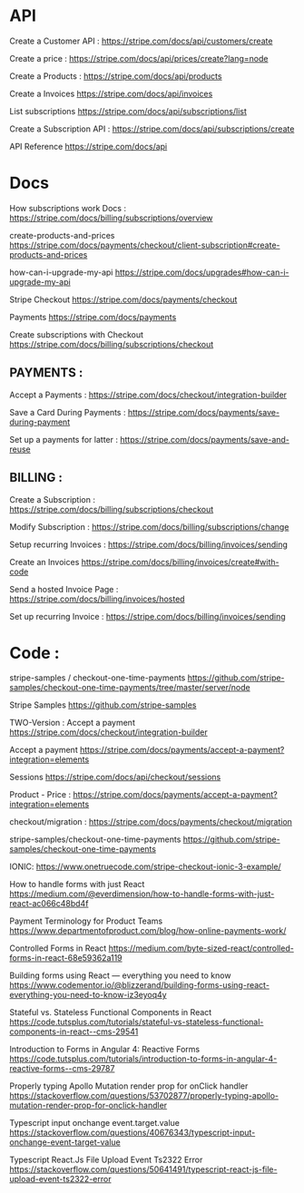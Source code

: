 API
===
Create a Customer API :
https://stripe.com/docs/api/customers/create

Create a price : 
https://stripe.com/docs/api/prices/create?lang=node

Create a Products : 
https://stripe.com/docs/api/products

Create a Invoices
https://stripe.com/docs/api/invoices

List subscriptions
https://stripe.com/docs/api/subscriptions/list

Create a Subscription API : 
https://stripe.com/docs/api/subscriptions/create

API Reference
https://stripe.com/docs/api


Docs
=====
How subscriptions work Docs  : 
https://stripe.com/docs/billing/subscriptions/overview

create-products-and-prices
https://stripe.com/docs/payments/checkout/client-subscription#create-products-and-prices

how-can-i-upgrade-my-api
https://stripe.com/docs/upgrades#how-can-i-upgrade-my-api


Stripe Checkout
https://stripe.com/docs/payments/checkout

Payments
https://stripe.com/docs/payments

Create subscriptions with Checkout
https://stripe.com/docs/billing/subscriptions/checkout

PAYMENTS : 
----------

Accept a Payments : 
https://stripe.com/docs/checkout/integration-builder

Save a Card During Payments : 
https://stripe.com/docs/payments/save-during-payment

Set up a payments for latter : 
https://stripe.com/docs/payments/save-and-reuse



BILLING : 
---------

Create a Subscription : 
https://stripe.com/docs/billing/subscriptions/checkout

Modify Subscription : 
https://stripe.com/docs/billing/subscriptions/change

Setup recurring Invoices : 
https://stripe.com/docs/billing/invoices/sending

Create an Invoices 
https://stripe.com/docs/billing/invoices/create#with-code

Send a hosted Invoice Page : 
https://stripe.com/docs/billing/invoices/hosted

Set up recurring Invoice : 
https://stripe.com/docs/billing/invoices/sending


Code : 
======
stripe-samples / checkout-one-time-payments 
https://github.com/stripe-samples/checkout-one-time-payments/tree/master/server/node

Stripe Samples
https://github.com/stripe-samples

TWO-Version : 
Accept a payment
https://stripe.com/docs/checkout/integration-builder

Accept a payment
https://stripe.com/docs/payments/accept-a-payment?integration=elements

Sessions
https://stripe.com/docs/api/checkout/sessions

Product - Price : 
https://stripe.com/docs/payments/accept-a-payment?integration=elements

checkout/migration :
https://stripe.com/docs/payments/checkout/migration

stripe-samples/checkout-one-time-payments
https://github.com/stripe-samples/checkout-one-time-payments

IONIC: 
https://www.onetruecode.com/stripe-checkout-ionic-3-example/



How to handle forms with just React
https://medium.com/@everdimension/how-to-handle-forms-with-just-react-ac066c48bd4f

Payment Terminology for Product Teams
https://www.departmentofproduct.com/blog/how-online-payments-work/

Controlled Forms in React
https://medium.com/byte-sized-react/controlled-forms-in-react-68e59362a119

Building forms using React — everything you need to know
https://www.codementor.io/@blizzerand/building-forms-using-react-everything-you-need-to-know-iz3eyoq4y

Stateful vs. Stateless Functional Components in React
https://code.tutsplus.com/tutorials/stateful-vs-stateless-functional-components-in-react--cms-29541

Introduction to Forms in Angular 4: Reactive Forms
https://code.tutsplus.com/tutorials/introduction-to-forms-in-angular-4-reactive-forms--cms-29787

Properly typing Apollo Mutation render prop for onClick handler
https://stackoverflow.com/questions/53702877/properly-typing-apollo-mutation-render-prop-for-onclick-handler

Typescript input onchange event.target.value
https://stackoverflow.com/questions/40676343/typescript-input-onchange-event-target-value

Typescript React.Js File Upload Event Ts2322 Error
https://stackoverflow.com/questions/50641491/typescript-react-js-file-upload-event-ts2322-error